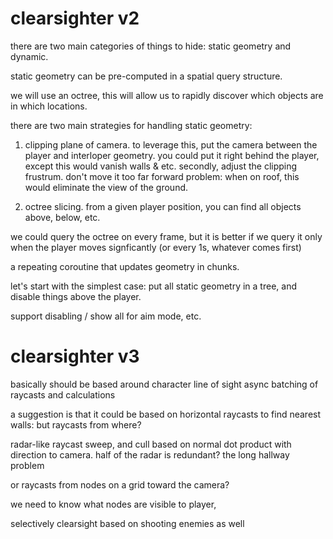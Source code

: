 # clearsighter v2

there are two main categories of things to hide: static geometry and dynamic.

static geometry can be pre-computed in a spatial query structure.

we will use an octree, this will allow us to rapidly discover which objects are in which locations.

there are two main strategies for handling static geometry:
1. clipping plane of camera.
    to leverage this, put the camera between the player and interloper geometry.
        you could put it right behind the player, except this would vanish walls & etc.
    secondly, adjust the clipping frustrum. don't move it too far forward
        problem: when on roof, this would eliminate the  view of the ground.

2. octree slicing.
    from a given player position, you can find all objects above, below, etc.

we could query the octree on every frame, but it is better if we query it only when the player moves signficantly (or every 1s, whatever comes first)

a repeating coroutine that updates geometry in chunks.

let's start with the simplest case: put all static geometry in a tree, and disable things above the player.

support disabling / show all for aim mode, etc.


# clearsighter v3

basically should be based around character line of sight
async batching of raycasts and calculations

a suggestion is that it could be based on horizontal raycasts to find nearest walls: but raycasts from where?

radar-like raycast sweep, and cull based on normal dot product with direction to camera.
    half of the radar is redundant?
    the long hallway problem

or raycasts from nodes on a grid toward the camera?

we need to know what nodes are visible to player, 

selectively clearsight based on shooting enemies as well
